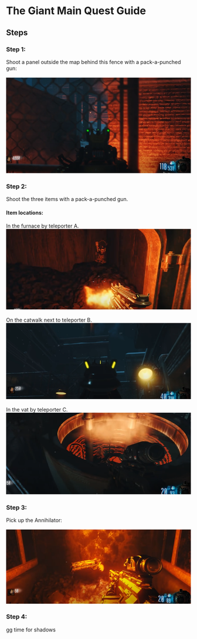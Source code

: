 # The Giant Main Quest Guide

## Steps

### Step 1:
Shoot a panel outside the map behind this fence with a pack-a-punched gun:\
\
![alt text](images/img1.png)

### Step 2:
Shoot the three items with a pack-a-punched gun.

#### Item locations:
In the furnace by teleporter A.\
![alt text](images/img2.png)\
\
On the catwalk next to teleporter B.\
![alt text](images/img3.png)\
\
In the vat by teleporter C.\
![alt text](images/img4.png)

### Step 3:
Pick up the Annihilator:\
\
![alt text](images/img5.png)

### Step 4:
gg time for shadows

